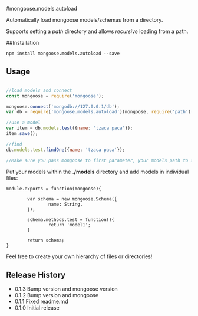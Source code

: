 #mongoose.models.autoload

Automatically load mongoose models/schemas from a directory.

Supports setting a *path* directory and allows *recursive* loading from a path.

##Installation

```
npm install mongoose.models.autoload --save
```

## Usage

```javascript

//load models and connect
const mongoose = require('mongoose');

mongoose.connect('mongodb://127.0.0.1/db');
var db = require('mongoose.models.autoload')(mongoose, require('path').join(__dirname, 'models'), true);

//use a model
var item = db.models.test({name: 'tzaca paca'});
item.save();

//find
db.models.test.findOne({name: 'tzaca paca'});

//Make sure you pass mongoose to first parameter, your models path to second, boolean recursive or not 3rd param.
```

Put your models within the **./models** directory and add models in individual files:

```
module.exports = function(mongoose){

        var schema = new mongoose.Schema({
                name: String,
        });

        schema.methods.test = function(){
                return 'model1';
        }

        return schema;
}

```

Feel free to create your own hierarchy of files or directories!


## Release History

* 0.1.3 Bump version and mongoose version
* 0.1.2 Bump version and mongoose
* 0.1.1 Fixed readme.md
* 0.1.0 Initial release